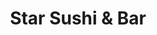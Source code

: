 ---
layout: place
title: Star Sushi & Bar
permalink: /washington/seattle/star-sushi-bar.html
stateAbbr: WA
stateName: Washington
cityName: Seattle
seo:
  type: restaurant
  links: null
place_id: ChIJNUmhkBgVkFQRijGS0k50iRE
photos:
  - name: >-
      places/ChIJNUmhkBgVkFQRijGS0k50iRE/photos/AeeoHcIOBfz1AQyd-AY7Zul02eIu9MdZGu5Jlx2_LbToP1if2GswyyE2UuQDa_Kl_YUN-LDw-MuIZEwvFuEx3D3imHShczMDmKkErEqe8kejrux3vFSh3QjMSj5HL5kmOYlRpwPKPw9F7PFiC6ye3SOJn68pBaYbtyE5oHuEegmhdR5Z3oiXmNRPWZAd6HMHzJPt5R4PY8XY6rkqNvbUsFzqbBKf4m6V_tuhBJk3PpIg2wdqM7Q__RT_HDSpFIpqn2yeShgKOGINKptt7HTSWCLtOsoEFa2O9LC5LJWVMzADL1C0Fg
    widthPx: 800
    heightPx: 800
    authorAttributions:
      - displayName: Star Sushi & Bar
        uri: https://maps.google.com/maps/contrib/109437756091550775441
        photoUri: >-
          https://lh3.googleusercontent.com/a-/ALV-UjVXSyj3JvjeGDPxcgbQ0yJff1QiLDAB99QRaSaszfEawZMjO34t=s100-p-k-no-mo
    flagContentUri: >-
      https://www.google.com/local/imagery/report/?cb_client=maps_api_places.places_api&image_key=!1e10!2sAF1QipMS227OUFeVizz5YNcXeSlY9HfSat6iOONy__6j&hl=en-US
    googleMapsUri: >-
      https://www.google.com/maps/place//data=!3m4!1e2!3m2!1sAF1QipMS227OUFeVizz5YNcXeSlY9HfSat6iOONy__6j!2e10!4m2!3m1!1s0x5490151890a14935:0x1189744ed292318a
  - name: >-
      places/ChIJNUmhkBgVkFQRijGS0k50iRE/photos/AeeoHcJIrNwFzITAIYTMISSrMZstEIk-HtvTu6r0NIkzlQbcPVoAO5rtw3f88kqqtDRC8brLHRy-EE-CPdHhArGGqT574rIwqVjoAH9F-wSzsTSni5bZZXc62n8J6-r8afPMXOweeBh8qxKfWB9XzK22d7jBDsrp4nI5s_KIWGXXj3JxEdqT0Cn6tOYUntePegyS4xdwnLXe0e404TjCFOMbTXGB5uaVFIByLx0doY-mRJq2407BJdBrxIGVtJuy0NY1namGdDPpLUVa_b0nV2GoHo1vE0YafDSbauoBprOjjaMMdw
    widthPx: 800
    heightPx: 800
    authorAttributions:
      - displayName: Star Sushi & Bar
        uri: https://maps.google.com/maps/contrib/109437756091550775441
        photoUri: >-
          https://lh3.googleusercontent.com/a-/ALV-UjVXSyj3JvjeGDPxcgbQ0yJff1QiLDAB99QRaSaszfEawZMjO34t=s100-p-k-no-mo
    flagContentUri: >-
      https://www.google.com/local/imagery/report/?cb_client=maps_api_places.places_api&image_key=!1e10!2sAF1QipNsWlssmRO3ZDtIXbeLy38wO06xegF85gvIKyXk&hl=en-US
    googleMapsUri: >-
      https://www.google.com/maps/place//data=!3m4!1e2!3m2!1sAF1QipNsWlssmRO3ZDtIXbeLy38wO06xegF85gvIKyXk!2e10!4m2!3m1!1s0x5490151890a14935:0x1189744ed292318a
  - name: >-
      places/ChIJNUmhkBgVkFQRijGS0k50iRE/photos/AeeoHcJLMA_qaDaA4Nni4XOb8OocVkdF3sQ3IQbuM_mCyojUCYFGfFphEPGfKNrPPlZXrCWeyQDgoHHposWdixjxJZJmPtFQG4n1oGtVASUQk61uy3vcAbsx0SyXdG6Q-wjlIvfgGz1TK6JeSke9T-Ww7yqfXahQeHJYxGN2BGwI5WOAhWVcQL2LOP44Q3He_h5r-Gr5Fq-y0DLUtdrw8tmlL8N8dEEstRA7hrikqGsyGDPeZQPLjv0S1OAtFL1dYzAYTwqcJT2KX1Wr-J81-4GI0IsVtn0rgpzEe5uMv0WDjMaqW9gJozIA-DEniscgilwa5q25IIfPbl9lMemTRS-YMzepvZTqO5I-u0nRV0qRsiLYuF5mu2fGCxLobpINi9CFR3053POjcv7-JGEnzt9ybTfhxP3sEsoOaY6BWDUkXTQ0Bsk
    widthPx: 4032
    heightPx: 2268
    authorAttributions:
      - displayName: Tani Kickham
        uri: https://maps.google.com/maps/contrib/106284166512965459870
        photoUri: >-
          https://lh3.googleusercontent.com/a-/ALV-UjVB547Ed0tYKC6x7ONu4Roo4Z65CPY2HyiKRkMl1SwBTG-WOE9G=s100-p-k-no-mo
    flagContentUri: >-
      https://www.google.com/local/imagery/report/?cb_client=maps_api_places.places_api&image_key=!1e10!2sCIHM0ogKEICAgMCordLrsAE&hl=en-US
    googleMapsUri: >-
      https://www.google.com/maps/place//data=!3m4!1e2!3m2!1sCIHM0ogKEICAgMCordLrsAE!2e10!4m2!3m1!1s0x5490151890a14935:0x1189744ed292318a
  - name: >-
      places/ChIJNUmhkBgVkFQRijGS0k50iRE/photos/AeeoHcJwJTZLDNlBlduagojO_uDaFnKeMNw0T86bUJLmqVfjqRHLJAEndTNKqdelPurtI8S-f9gndj5HHbpVEcoTb57OatX2yVJAbuICWkwcE4T1LLxc3g0vLAM0J-UZr_fY4nhZSrEby4cmMidZEehBOblA2cWLgbd02W3Gs_d9eMY7TMoGRUiqKB4eyMYHvMLfo4jNGq5uShSjRU-bkHoa5eJ8vwcP6GYaLiiy3xLWuBPs7HjlALP6fv6FtP4MfvPpxVUdjDmuBKT9fGxqgHFnnrFCZ5V7fs7ebt6KF9l4ILxtJ_uzxnGoVhBN3kektSF9ihxG26NFZBaG-DM74BcIhM64xI8AKGiiEpRp0NRiVVFwR69GjlB51DIInq9y-4z2QL_mT-fJV1gJUcUxqPhKZxGXo09s7dF4i-Pn1-8-pwwJulU
    widthPx: 3600
    heightPx: 4800
    authorAttributions:
      - displayName: Lauren Kaufman
        uri: https://maps.google.com/maps/contrib/115147247351584185430
        photoUri: >-
          https://lh3.googleusercontent.com/a-/ALV-UjVvGMukMb5TSWV5h5kzJmu_0kLXcNnnW0aGv8oUhfeTL0GBWX6w=s100-p-k-no-mo
    flagContentUri: >-
      https://www.google.com/local/imagery/report/?cb_client=maps_api_places.places_api&image_key=!1e10!2sCIHM0ogKEICAgMDIibq08AE&hl=en-US
    googleMapsUri: >-
      https://www.google.com/maps/place//data=!3m4!1e2!3m2!1sCIHM0ogKEICAgMDIibq08AE!2e10!4m2!3m1!1s0x5490151890a14935:0x1189744ed292318a
  - name: >-
      places/ChIJNUmhkBgVkFQRijGS0k50iRE/photos/AeeoHcLCi2TgXCf8_JKfvl9z1isGfMQ_-khLCrFuG4nlsUF6t2Ns74ZVJXA4cRYEOE1I4GoOasIdhA-tsT-curF5NPo9TpvUGtxph2-a11vdwM5whpY55h2mYEABD1qtuiDPCZeyBiFf3huk1WvmNQ4sRIrL6dk-x5J3mSD1b1aFd_H073qvv6w3nhf8pQUFi5ZOOPpVwlWbLPc7OnFMNIdcWxPyVop8aRo9uhHJKHuNd1ZObus1264-7bo1tCla4A8JWGiiphxY7u-i8K9jon_IqFac_XOViE75R0o9hcF4myJ0Ow
    widthPx: 800
    heightPx: 800
    authorAttributions:
      - displayName: Star Sushi & Bar
        uri: https://maps.google.com/maps/contrib/109437756091550775441
        photoUri: >-
          https://lh3.googleusercontent.com/a-/ALV-UjVXSyj3JvjeGDPxcgbQ0yJff1QiLDAB99QRaSaszfEawZMjO34t=s100-p-k-no-mo
    flagContentUri: >-
      https://www.google.com/local/imagery/report/?cb_client=maps_api_places.places_api&image_key=!1e10!2sAF1QipPMIggK9qplWAIpOiFDBs_ebGWQGslV2zEOZEnR&hl=en-US
    googleMapsUri: >-
      https://www.google.com/maps/place//data=!3m4!1e2!3m2!1sAF1QipPMIggK9qplWAIpOiFDBs_ebGWQGslV2zEOZEnR!2e10!4m2!3m1!1s0x5490151890a14935:0x1189744ed292318a
  - name: >-
      places/ChIJNUmhkBgVkFQRijGS0k50iRE/photos/AeeoHcI3nWSacuM2J82RGekd6IiUA0qFMn6HXuDGs7RiVmCmST5B3OQzcf4GnKx8snqVmdQWEslBxcFzoqcDsXajPmka5rRiYwpPzo4-JGyjniL_F5Qz2AyY-9o7VTEW9GMhznKvCH__bPfeGXnLISn-zv07Qi2pxCzRVp0kUiSm1Cr_o4OGDjwlM9ilxX_oy8AKiro8Pk3hDx1b4CGB1hRL-uM08oiyDVqo7tK9Y6NYfvvPLJQX5KJJkNGh3CL46bodgmc7Za0Co2QVk6VYYUK4adQ63n0DEenT9vq25X4EbbCKww
    widthPx: 800
    heightPx: 800
    authorAttributions:
      - displayName: Star Sushi & Bar
        uri: https://maps.google.com/maps/contrib/109437756091550775441
        photoUri: >-
          https://lh3.googleusercontent.com/a-/ALV-UjVXSyj3JvjeGDPxcgbQ0yJff1QiLDAB99QRaSaszfEawZMjO34t=s100-p-k-no-mo
    flagContentUri: >-
      https://www.google.com/local/imagery/report/?cb_client=maps_api_places.places_api&image_key=!1e10!2sAF1QipMY97u6cKdpI5Umd9QKM5Fbh5fc1Dq9V1WuGhFk&hl=en-US
    googleMapsUri: >-
      https://www.google.com/maps/place//data=!3m4!1e2!3m2!1sAF1QipMY97u6cKdpI5Umd9QKM5Fbh5fc1Dq9V1WuGhFk!2e10!4m2!3m1!1s0x5490151890a14935:0x1189744ed292318a
  - name: >-
      places/ChIJNUmhkBgVkFQRijGS0k50iRE/photos/AeeoHcL1XsiuZVPOmoXvou_foQvG2XIMYkarN0ehDB5s0tmjvCkZWkK9riqQn4oI5_3sIgajbs4R2EBzydqrPaLu0eZt3qDSJuZstvHjNw9jqSeyXR38YFcawuxRLx_pxcKiXumCRjghCTCVzhQtrOMpy7XL8O1JFfJGjXU_2nQjfqtGOBhU-dT6NK3gyIeYQgxopb9kMbz6u9hZ0_FcG30Xd7Lxhh9w4ekkV9Ymuffro8VoPHw6ciHEHWzbm_feVdw15VjG2GXGRQDkIrJtzisrzGwgF09H8ssaz5eIfX5htAm3zEKbh02H7Ew2QWjQhLEqsDLUwyIgcLjTsnqNy1iAgsrAKSCiyE63oXyF7s4Wzo-oeBcBx-_K1NdmAfUqBIUkNSQ2rDVVasgjzonZT4QjAQkk5ew9-0c7c8HlCond6EoiH7eQwm0fFPPx7SYXOgjj
    widthPx: 2000
    heightPx: 1500
    authorAttributions:
      - displayName: Ben Orlyanchik
        uri: https://maps.google.com/maps/contrib/112821659519830760140
        photoUri: >-
          https://lh3.googleusercontent.com/a-/ALV-UjWe138k4853Zh-rrvnBJW1l2xW0aTFZerNSG2ubEL6rAANRTJ0=s100-p-k-no-mo
    flagContentUri: >-
      https://www.google.com/local/imagery/report/?cb_client=maps_api_places.places_api&image_key=!1e10!2sCIABIhAGbzaqMzilamfk56sACcsC&hl=en-US
    googleMapsUri: >-
      https://www.google.com/maps/place//data=!3m4!1e2!3m2!1sCIABIhAGbzaqMzilamfk56sACcsC!2e10!4m2!3m1!1s0x5490151890a14935:0x1189744ed292318a
  - name: >-
      places/ChIJNUmhkBgVkFQRijGS0k50iRE/photos/AeeoHcLPURDfbbokkGDOerzC7bBqIrvipoizAwlOPpGClurdrp-R_qhwN6yilps61UI8ktkyVroxhBZcORQRDwYk2XRBIWjzOOHXZJ5cKqtpN4DOQH7yK7pRdv-ZUxdmcND-0l9j6rFJthI03EKZJzCwVMibbxgRFqUGgByKaVHq6GCy9TvizNR-Q-v2e3MJZN7xKQlS_sDhxKChkiNw2SSqI69bssCKUVeuK4Ua_bysTKP7ttZYbhGSTZ-gD7rJnwlOG_ZBTtFF3s88cvS3sSUrcvBo9_Cl8tuELyYY2jUvKSKPOQ
    widthPx: 800
    heightPx: 800
    authorAttributions:
      - displayName: Star Sushi & Bar
        uri: https://maps.google.com/maps/contrib/109437756091550775441
        photoUri: >-
          https://lh3.googleusercontent.com/a-/ALV-UjVXSyj3JvjeGDPxcgbQ0yJff1QiLDAB99QRaSaszfEawZMjO34t=s100-p-k-no-mo
    flagContentUri: >-
      https://www.google.com/local/imagery/report/?cb_client=maps_api_places.places_api&image_key=!1e10!2sAF1QipNrcSsB03A1qssN9dbMSgVwTvxOddY2f8zbUpmE&hl=en-US
    googleMapsUri: >-
      https://www.google.com/maps/place//data=!3m4!1e2!3m2!1sAF1QipNrcSsB03A1qssN9dbMSgVwTvxOddY2f8zbUpmE!2e10!4m2!3m1!1s0x5490151890a14935:0x1189744ed292318a
  - name: >-
      places/ChIJNUmhkBgVkFQRijGS0k50iRE/photos/AeeoHcKQs1LYu9PKiY7fnbbW6-3Xocu2wn9cZTpYsrXJCLmrcEGm6jok-sQnrcXjqAXfw1d_ZWlWieThscdqPd2_3tNDT5_pavmhvMYlSQmRMNbEpkeuKNvZBWBnGQLpV0SuY2fGrQzxrwNkl_ElDP5Xy5oyaMnse_URvQqMavlQXZ0YYcaR_YNUEr3ep4Bm68ghkPdfaAlBUyw0lLXIXZbGHzbqYKL4nZPZVLN_LKeyOtjxfhBIPmVEOPqsfz4lHhz9ZxIrIpGQIIZWp-0JJC80y-P4XccufiLwOFsDESsDiTMj3A
    widthPx: 800
    heightPx: 800
    authorAttributions:
      - displayName: Star Sushi & Bar
        uri: https://maps.google.com/maps/contrib/109437756091550775441
        photoUri: >-
          https://lh3.googleusercontent.com/a-/ALV-UjVXSyj3JvjeGDPxcgbQ0yJff1QiLDAB99QRaSaszfEawZMjO34t=s100-p-k-no-mo
    flagContentUri: >-
      https://www.google.com/local/imagery/report/?cb_client=maps_api_places.places_api&image_key=!1e10!2sAF1QipOC2TK2KqQC7sUWvvtG_h96r6xujvgl25N0U34q&hl=en-US
    googleMapsUri: >-
      https://www.google.com/maps/place//data=!3m4!1e2!3m2!1sAF1QipOC2TK2KqQC7sUWvvtG_h96r6xujvgl25N0U34q!2e10!4m2!3m1!1s0x5490151890a14935:0x1189744ed292318a
  - name: >-
      places/ChIJNUmhkBgVkFQRijGS0k50iRE/photos/AeeoHcJFSa30ys-RZfMztXqxp4Vh3MQHUtlF1AiOu9ODfo_2iK6i9GDSc0ZaayaMEC7e68TUTS5fwTi0Cg84H576PCcAUz7OPX9fh6iZwEie1IDzzLwSgd0O5Eo_GHXwDKat63Jr_xJXngv9hT2-BL6kJGiJI0ve85Fi0tzH44zvVFlaqGQzazn7hfO1DjJ_c1_LfO9ElqhsoFo_V7XunrbIskq5qWsnx7V0qDw-Eq25g9HE3pHTp-qzzs-6HC5FtTSI0fPxqkd5p2vk1LxL4hsh-6-hb_tGSUnwiPoBH0ZVtb7Cqj7UBzFaUiyMZO3Bqq9A53fFk1IQjl2g3mi8hdLW9pgM1gayUfdntjcW_TaPcWUEzsSkCNv_HYfO_GMhtOE7kiueFFIKhDjiWOlvfA36WDYwBty9PXmnVV2OjhqzvdV5v_BW
    widthPx: 3072
    heightPx: 4080
    authorAttributions:
      - displayName: Tony Kilt
        uri: https://maps.google.com/maps/contrib/111736120019025493779
        photoUri: >-
          https://lh3.googleusercontent.com/a-/ALV-UjUuoX7ftlMDnxSS5C60xN2g6ulkUUzgHYq-NPzyWDyMMKfhZdv-=s100-p-k-no-mo
    flagContentUri: >-
      https://www.google.com/local/imagery/report/?cb_client=maps_api_places.places_api&image_key=!1e10!2sCIHM0ogKEICAgICrgdephgE&hl=en-US
    googleMapsUri: >-
      https://www.google.com/maps/place//data=!3m4!1e2!3m2!1sCIHM0ogKEICAgICrgdephgE!2e10!4m2!3m1!1s0x5490151890a14935:0x1189744ed292318a
address: 538 Broadway E, Seattle, WA 98102, USA
street: 538 Broadway E
city: Seattle
state: WA
zip: '98102'
country: USA
neighborhood: Capitol Hill
latitude: '47.624147'
longitude: '-122.320685'
accessibility_options:
  wheelchairAccessibleEntrance: true
  wheelchairAccessibleRestroom: true
  wheelchairAccessibleSeating: true
business_status: OPERATIONAL
name: Star Sushi & Bar
google_maps_links:
  directionsUri: >-
    https://www.google.com/maps/dir//''/data=!4m7!4m6!1m1!4e2!1m2!1m1!1s0x5490151890a14935:0x1189744ed292318a!3e0
  placeUri: https://maps.google.com/?cid=1263669052343202186
  writeAReviewUri: >-
    https://www.google.com/maps/place//data=!4m3!3m2!1s0x5490151890a14935:0x1189744ed292318a!12e1
  reviewsUri: >-
    https://www.google.com/maps/place//data=!4m4!3m3!1s0x5490151890a14935:0x1189744ed292318a!9m1!1b1
  photosUri: >-
    https://www.google.com/maps/place//data=!4m3!3m2!1s0x5490151890a14935:0x1189744ed292318a!10e5
primary_type: Sushi Restaurant
opening_hours:
  regular: null
  current: null
secondary_opening_hours:
  regular:
    weekdayDescriptions: null
    type: null
  current:
    weekdayDescriptions: null
    type: null
phone: null
price_level: null
price_range: null
rating: null
rating_count: 0
website: null
description: >-
  Discover Star Sushi & Bar in Seattle, WA$$$Star Sushi & Bar in Seattle, WA,
  offers a cozy retreat for those seeking authentic Japanese flavors in a
  vibrant neighborhood setting. This inviting spot specializes in fresh sushi
  rolls, hearty ramen, and other comforting dishes that blend traditional tastes
  with a modern twist, making it a go-to choice for sushi enthusiasts. Located
  on Capitol Hill, it provides a welcoming atmosphere perfect for casual meals
  or unwinding with friends, enhanced by its accessible features like
  wheelchair-friendly entrances. Whether you're exploring top-rated sushi
  options nearby or looking for Japanese places that deliver on quality and
  comfort, this establishment stands out for its thoughtful menu and relaxed
  vibe. Its family-inspired approach ensures a genuine dining experience that
  keeps locals and visitors coming back.
generative_summary: >-
  Discover Star Sushi & Bar in Seattle, WA$$$Star Sushi & Bar in Seattle, WA,
  offers a cozy retreat for those seeking authentic Japanese flavors in a
  vibrant neighborhood setting. This inviting spot specializes in fresh sushi
  rolls, hearty ramen, and other comforting dishes that blend traditional tastes
  with a modern twist, making it a go-to choice for sushi enthusiasts. Located
  on Capitol Hill, it provides a welcoming atmosphere perfect for casual meals
  or unwinding with friends, enhanced by its accessible features like
  wheelchair-friendly entrances. Whether you're exploring top-rated sushi
  options nearby or looking for Japanese places that deliver on quality and
  comfort, this establishment stands out for its thoughtful menu and relaxed
  vibe. Its family-inspired approach ensures a genuine dining experience that
  keeps locals and visitors coming back.
generative_disclosure: Summarized by AI using the Grok-3-Mini model.
reviews: null
review_summary: >-
  What Customers Are Saying About This Sushi Spot$$$Visitors often rave about
  the delicious variety of sushi rolls and fresh sashimi available here,
  highlighting flavors that feel just right without overwhelming the palate.
  Many appreciate the reasonable prices and fantastic happy hour specials that
  make it easy to enjoy a satisfying meal without breaking the bank. The staff
  comes across as friendly and attentive, adding to the overall enjoyable
  atmosphere that keeps things light and fun. Overall, it's praised as a
  reliable choice for anyone in the mood for quality Japanese fare, with the
  added bonus of tasty options like sake flights rounding out the experience. If
  you're hunting for great sushi restaurants nearby, this place delivers a
  consistently positive vibe that leaves diners feeling content.
review_disclosure: Summarized by AI using the Grok-3-Mini model.
parking_options: null
payment_options: null
allow_dogs: null
curbside_pickup: null
delivery: null
dine_in: null
good_for_children: null
good_for_groups: null
good_for_sports: null
live_music: null
menu_for_children: null
outdoor_seating: null
reservable: null
restroom: null
serves_beer: null
serves_breakfast: null
serves_brunch: null
serves_cocktails: null
serves_coffee: null
serves_dinner: null
serves_dessert: null
serves_lunch: null
serves_vegetarian_food: null
serves_wine: null
takeout: null
update_category: pro
places_description: null

---